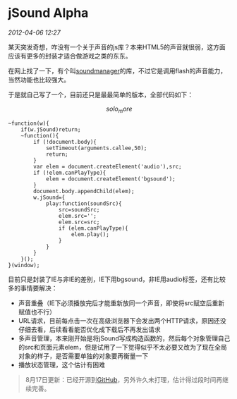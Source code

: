# jSound Alpha
_2012-04-06 12:27_

某天突发奇想，咋没有一个关于声音的js库？本来HTML5的声音就很弱，这方面应该有更多的封装才适合做游戏之类的东东。

在网上找了一下，有个叫[soundmanager](https://github.com/nicklockwood/SoundManager)的库，不过它是调用flash的声音能力，当然功能也比较强大。

于是就自己写了一个，目前还只是最最简单的版本，全部代码如下：

$$solo_more$$

	~function(w){
		if(w.jSound)return;
		~function(){
			if (!document.body){
				setTimeout(arguments.callee,50);
				return;
			}
			var elem = document.createElement('audio'),src;
			if (!elem.canPlayType){
				elem = document.createElement('bgsound');
			}
			document.body.appendChild(elem);
			w.jSound={
				play:function(soundSrc){
					src=soundSrc;
					elem.src='';
					elem.src=src;
					if (elem.canPlayType){
						elem.play();
					}
				}
			}
		}();
	}(window);

目前只是封装了IE与非IE的差别，IE下用bgsound，非IE用audio标签，还有比较多的事情要解决：

- 声音重叠（IE下必须播放完后才能重新放同一个声音，即使将src赋空后重新赋值也不行）
- URL请求，目前每点击一次在高级浏览器下会发出两个HTTP请求，原因还没仔细去看，后续看看能否优化成下载后不再发出请求
- 多声音管理，本来刚开始是将jSound写成构造函数的，然后每个对象管理自己的src和页面元素elem，但是试用了一下觉得似乎不太必要又改为了现在全局对象的样子，是否需要单独的对象要再衡量一下
- 播放状态管理，这个估计有困难

> 8月17日更新：已经开源到[GitHub](https://github.com/TooooBug/jSound)，另外许久未打理，估计得过段时间再继续完善。